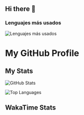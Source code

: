 ## Hi there 👋
### Lenguajes más usados
![Lenguajes más usados](https://github-readme-stats.vercel.app/api/top-langs/?username=Paola-CansecoPenagos&layout=compact&theme=radical)

# My GitHub Profile

## My Stats

![GitHub Stats](https://github-readme-stats.vercel.app/api?username=Paola-CansecoPenagos&show_icons=true)

![Top Languages](https://github-readme-stats.vercel.app/api/top-langs/?username=Paola-CansecoPenagos&layout=compact)

## WakaTime Stats

<!--START_SECTION:waka-->
<!--END_SECTION:waka-->


<!--
**Paola-CansecoPenagos/Paola-CansecoPenagos** is a ✨ _special_ ✨ repository because its `README.md` (this file) appears on your GitHub profile.

Here are some ideas to get you started:

- 🔭 I’m currently working on ...
- 🌱 I’m currently learning ...
- 👯 I’m looking to collaborate on ...
- 🤔 I’m looking for help with ...
- 💬 Ask me about ...
- 📫 How to reach me: ...
- 😄 Pronouns: ...
- ⚡ Fun fact: ...
-->
